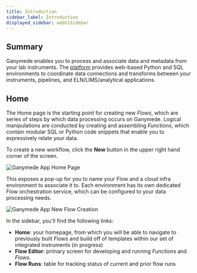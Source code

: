 ```yaml
---
title: Introduction
sidebar_label: Introduction
displayed_sidebar: webUiSidebar
---
```


## Summary

Ganymede enables you to process and associate data and metadata from your lab instruments.  The [platform](https://www.ganymede.bio/#product) provides web-based Python and SQL environments to coordinate data connections and transforms between your instruments, pipelines, and ELN/LIMS/analytical applications.



## Home

The Home page is the starting point for creating new _Flows_, which are series of steps by which data processing occurs on Ganymede.  Logical manipulations are conducted by creating and assembling _Functions_, which contain modular SQL or Python code snippets that enable you to expressively relate your data.

To create a new workflow, click the **New** button in the upper right hand corner of the screen.

 ![Ganymede App Home Page](https://ganymede-bio.mo.cloudinary.net/apiServer/HomeScreen.png)

This exposes a pop-up for you to name your Flow and a cloud infra environment to associate it to.  Each environment has its own dedicated Flow orchestration service, which can be configured to your data processing needs.  

![Ganymede App New Flow Creation](https://ganymede-bio.mo.cloudinary.net/apiServer/HomeNewPipeline.png)

In the sidebar, you'll find the following links:

- **Home**: your homepage, from which you will be able to navigate to previously built Flows and build off of templates within our set of integrated instruments (in progress)
- **Flow Editor**: primary screen for developing and running _Functions_ and _Flows_.
- **Flow Runs**: table for tracking status of current and prior flow runs
